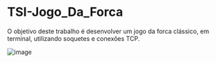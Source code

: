 # TSI-Jogo_Da_Forca
 
O objetivo deste trabalho é desenvolver um jogo da forca clássico, em terminal, utilizando soquetes e conexões TCP.

![image](https://github.com/ViniciusJPSilva/TSI-JogoDaForca/assets/81810017/1773b5f2-2b9f-45f2-906f-b3bf291b3324)
